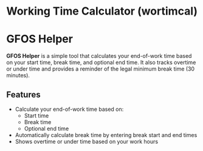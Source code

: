 # Working Time Calculator (wortimcal)
# GFOS Helper

**GFOS Helper** is a simple tool that calculates your end-of-work time based on your start time, break time, and optional end time. It also tracks overtime or under time and provides a reminder of the legal minimum break time (30 minutes).

## Features

- Calculate your end-of-work time based on:
  - Start time
  - Break time
  - Optional end time
- Automatically calculate break time by entering break start and end times
- Shows overtime or under time based on your work hours
